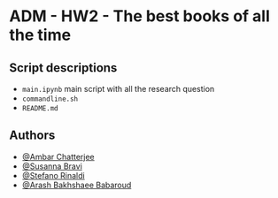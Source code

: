 # ADM - HW2 - The best books of all the time

## Script descriptions
- `main.ipynb` main script with all the research question
- `commandline.sh`
- `README.md`

## Authors
- [@Ambar Chatterjee](https://github.com/AmbarChatterjee])
- [@Susanna Bravi](https://github.com/susannabravi)
- [@Stefano Rinaldi](https://github.com/Stinoo01)
- [@Arash Bakhshaee Babaroud](https://github.com/ArashB1230)
